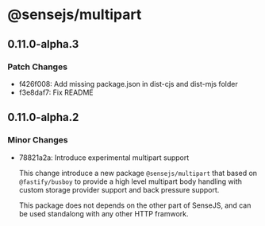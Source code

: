 # @sensejs/multipart

## 0.11.0-alpha.3

### Patch Changes

- f426f008: Add missing package.json in dist-cjs and dist-mjs folder
- f3e8daf7: Fix README

## 0.11.0-alpha.2

### Minor Changes

- 78821a2a: Introduce experimental multipart support

  This change introduce a new package `@sensejs/multipart` that based on
  `@fastify/busboy` to provide a high level multipart body handling with
  custom storage provider support and back pressure support.

  This package does not depends on the other part of SenseJS, and can be
  used standalong with any other HTTP framwork.

